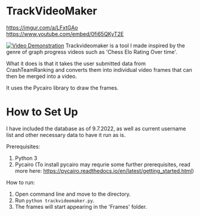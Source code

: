 # TrackVideoMaker
https://imgur.com/a/LFxtGAo
https://www.youtube.com/embed/0fi65QKyT2E 

[![Video Demonstration](https://imgur.com/a/LFxtGAo)](https://www.youtube.com/embed/0fi65QKyT2E  "Video Demonstration")
Trackvideomaker is a tool I made inspired by the genre of graph progress videos such as 'Chess Elo Rating Over time'.

What it does is that it takes the user submitted data from CrashTeamRanking and converts them into individual video frames that can then be merged into a video.

It uses the Pycairo library to draw the frames.

# How to Set Up

I have included the database as of 9.7.2022, as well as current username list and other necessary data to have it run as is.

Prerequisites:
1. Python 3
2. Pycairo (To install pycairo may requrie some further prerequisites, read more here: https://pycairo.readthedocs.io/en/latest/getting_started.html)

How to run:
1. Open command line and move to the directory.
2. Run ```python trackvideomaker.py```.
3. The frames will start appearing in the 'Frames' folder.
